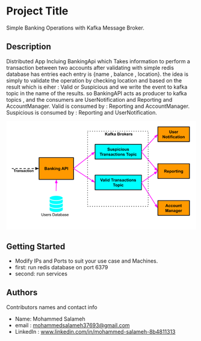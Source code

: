 # Project Title

Simple Banking Operations with Kafka Message Broker.

## Description
Distributed App Incluing BankingApi which Takes information to perform a transaction between two accounts after validating with simple redis database has entries each entry is {name , balance , location}. the idea is simply to validate the operation by checking 
location and based on the result which is eiher : Valid or Suspicious and we write the event to kafka topic in the name of the results.
so BankingAPI acts as producer to kafka topics , and the consumers are UserNotification and Reporting and AccountManager.
Valid is consumed by : Reporting and AccountManager.
Suspicious is consumed by : Reporting and UserNotification.

![Alt text](./System.png)

## Getting Started
* Modify IPs and Ports to suit your use case and Machines.
* first: run redis database on port 6379
* second: run services 

## Authors

Contributors names and contact info

* Name: Mohammed Salameh
* email : mohammedsalameh37693@gmail.com
* LinkedIn : www.linkedin.com/in/mohammed-salameh-8b4811313
